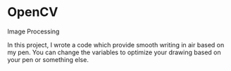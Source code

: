 # OpenCV
Image Processing

In this project, I wrote a code which provide smooth writing in air based on my pen. You can change the variables to optimize your drawing based on your pen or something else.
